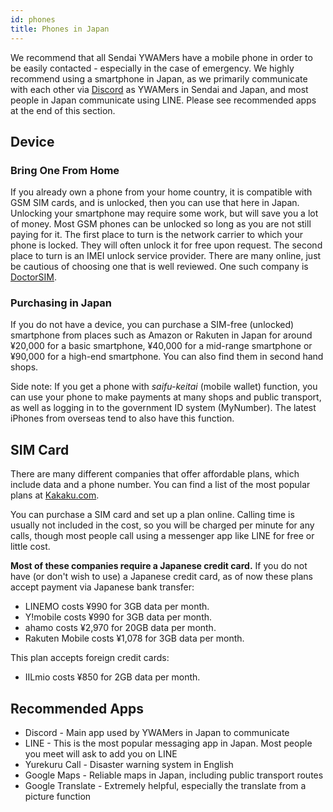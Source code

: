 ```yaml
---
id: phones
title: Phones in Japan
---
```


We recommend that all Sendai YWAMers have a mobile phone in order to be easily contacted - especially in the case of emergency. We highly recommend using a smartphone in Japan, as we primarily communicate with each other via [Discord](communication.md) as YWAMers in Sendai and Japan, and most people in Japan communicate using LINE. Please see recommended apps at the end of this section.

## Device

### Bring One From Home

If you already own a phone from your home country, it is compatible with GSM SIM cards, and is unlocked, then you can use that here in Japan. Unlocking your smartphone may require some work, but will save you a lot of money. Most GSM phones can be unlocked so long as you are not still paying for it. The first place to turn is the network carrier to which your phone is locked. They will often unlock it for free upon request. The second place to turn is an IMEI unlock service provider. There are many online, just be cautious of choosing one that is well reviewed. One such company is [DoctorSIM](https://www.doctorsim.com/).

### Purchasing in Japan

If you do not have a device, you can purchase a SIM-free (unlocked) smartphone from places such as Amazon or Rakuten in Japan for around ¥20,000 for a basic smartphone, ¥40,000 for a mid-range smartphone or ¥90,000 for a high-end smartphone. You can also find them in second hand shops.

Side note: If you get a phone with *saifu-keitai* (mobile wallet) function, you can use your phone to make payments at many shops and public transport, as well as logging in to the government ID system (MyNumber). The latest iPhones from overseas tend to also have this function.

## SIM Card

There are many different companies that offer affordable plans, which include data and a phone number. You can find a list of the most popular plans at [Kakaku.com](https://kakaku.com/mobile_data/sim/ranking.asp?si_option2=1).

You can purchase a SIM card and set up a plan online. Calling time is usually not included in the cost, so you will be charged per minute for any calls, though most people call using a messenger app like LINE for free or little cost.

**Most of these companies require a Japanese credit card.** If you do not have (or don't wish to use) a Japanese credit card, as of now these plans accept payment via Japanese bank transfer:

- LINEMO costs ¥990 for 3GB data per month.
- Y!mobile costs ¥990 for 3GB data per month.
- ahamo costs ¥2,970 for 20GB data per month.
- Rakuten Mobile costs ¥1,078 for 3GB data per month.

This plan accepts foreign credit cards:

- IILmio costs ¥850 for 2GB data per month.

## Recommended Apps

* Discord - Main app used by YWAMers in Japan to communicate
* LINE - This is the most popular messaging app in Japan. Most people you meet will ask to add you on LINE
* Yurekuru Call - Disaster warning system in English
* Google Maps - Reliable maps in Japan, including public transport routes
* Google Translate - Extremely helpful, especially the translate from a picture function
